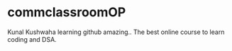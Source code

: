 # commclassroomOP

Kunal Kushwaha learning github amazing..
The best online course to learn coding and DSA.
